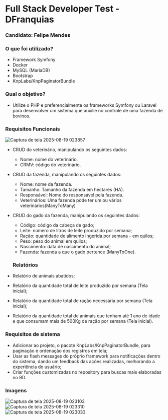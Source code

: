 # Full Stack Developer Test - DFranquias

### Candidato: Felipe Mendes

### O que foi utilizado?
- Framework Symfony
- Docker
- MySQL (MariaDB)
- Bootstrap
- KnpLabs/KnpPaginatorBundle 

### Qual o objetivo?
- Utilize o PHP e preferencialmente os frameworks Symfony ou Laravel para desenvolver um sistema que auxilie no controle de uma fazenda de bovinos.

### Requisitos Funcionais

![Captura de tela 2025-08-19 023857](https://github.com/user-attachments/assets/d2bda8dd-9b89-431b-a443-180359577595)

- CRUD do veterinário, manipulando os seguintes dados:
  - Nome: nome do veterinário.
  - CRMV: código do veterinário.

- CRUD da fazenda, manipulando os seguintes dados:
  - Nome: nome da fazenda.
  - Tamanho: Tamanho da fazenda em hectares (HA).
  - Responsável: Nome do responsável pela fazenda.
  - Veterinários: Uma fazenda pode ter um ou vários veterinários(ManyToMany)

- CRUD do gado da fazenda, manipulando os seguintes dados:
  - Código: código da cabeça de gado;
  - Leite: número de litros de leite produzido por semana;
  - Ração: quantidade de alimento ingerida por semana - em quilos;
  - Peso: peso do animal em quilos;
  - Nascimento: data de nascimento do animal;
  - Fazenda: fazenda a que o gado pertence (ManyToOne).

  ### Relatórios
- Relatório de animais abatidos;
- Relatório da quantidade total de leite produzido por semana (Tela inicial);
- Relatório da quantidade total de ração necessária por semana (Tela inicial);
- Relatório da quantidade total de animais que tenham até 1 ano de idade e que consumam mais de 500Kg de ração por semana (Tela inicial).

### Requisitos de sistema
- Adicionar ao projeto, o pacote KnpLabs/KnpPaginatorBundle, para paginação e ordenação dos registros em tela;
- Usar as flash messages do próprio framework para notificações dentro do sistema, dando um feedback das ações realizadas, melhorando a experiência do usuário;
- Criar funções customizadas no repository para buscas mais elaboradas no BD.

### Imagens
![Captura de tela 2025-08-19 023103](https://github.com/user-attachments/assets/2af4b49d-13a9-4d14-94d7-5e45c31cdd5f)
![Captura de tela 2025-08-19 023310](https://github.com/user-attachments/assets/0e26c380-4663-4700-84e5-e054177d687a)
![Captura de tela 2025-08-19 023033](https://github.com/user-attachments/assets/c4fa7f2c-30f8-40a5-b623-97a395f445dd)

